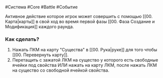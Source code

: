 #Система #Core #Battle #Событие 


Активное действие которое игрок может совершить с помощью [[00. Карта|карты]] в свой ход во время первой фазы [[00. Фаза Создание и Модификация]]  каждого раунда.

### Как сделать?

1. Нажать ПКМ на карту "Существа" в [[00. Рука|руке]] для того чтобы [[00. Перевернуть карту]].
2. Перетащить с зажатой ЛКМ на существо у которого есть свободные ячейки под свойства ИЛИ нажать на карту ЛКМ, после нажать ЛКМ на существо со свободной ячейкой свойства.  